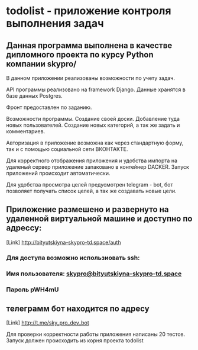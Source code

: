 # todolist - приложение контроля выполнения задач
## Данная программа выполнена в качестве дипломного проекта по курсу Python компании skypro/
В данном приложении реализованы возможности по учету задач.

API программы реализовано на framework Django. Данные хранятся в базе данных Postgres.

Фронт предоставлен по заданию.

Возможности программы. Создание своей доски. Добавление туда новых пользователей. Создание новых категорий,
а так же задать и комментариев. 

Авторизация в приложение возможна как через стандартную форму, так и с помощью социальной сети ВКОНТАКТЕ.

Для корректного отображения приложения и удобства импорта на удаленый сервер приложение запаковано в контейнер DACKER.
Запуск приложений происходит автоматически.

Для удобства просмотра целей предусмотрен telegram - bot, бот позволяет получать список целей, а так 
же создавать новые цели.

## Приложение размешено и развернуто на удаленной виртуальной машине и доступно по адрессу:

[Link] http://bityutskiyna-skypro-td.space/auth

### Для доступа возможно использиовать ssh:

### Имя пользователя: skypro@bityutskiyna-skypro-td.space 

### Пароль pWH4mU

## телеграмм бот находится по адресу 
[Link] http://t.me/sky_pro_dev_bot

Для проверки корректности работы приложения написаны 20 тестов. Запуск должен происходить из корня проекта todolist